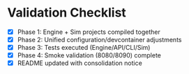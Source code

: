 # Validation Checklist

- [x] Phase 1: Engine + Sim projects compiled together
- [x] Phase 2: Unified configuration/devcontainer adjustments
- [x] Phase 3: Tests executed (Engine/API/CLI/Sim)
- [x] Phase 4: Smoke validation (8080/8090) complete
- [x] README updated with consolidation notice
